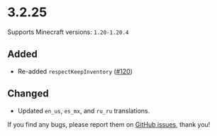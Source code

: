 # 3.2.25

Supports Minecraft versions: `1.20-1.20.4`

## Added
- Re-added `respectKeepInventory` ([#120](https://github.com/ginsm/forgotten-graves/issues/120))

## Changed
- Updated `en_us`, `es_mx`, and `ru_ru` translations.

If you find any bugs, please report them on [GitHub issues](https://github.com/ginsm/forgotten-graves/issues/), thank you!